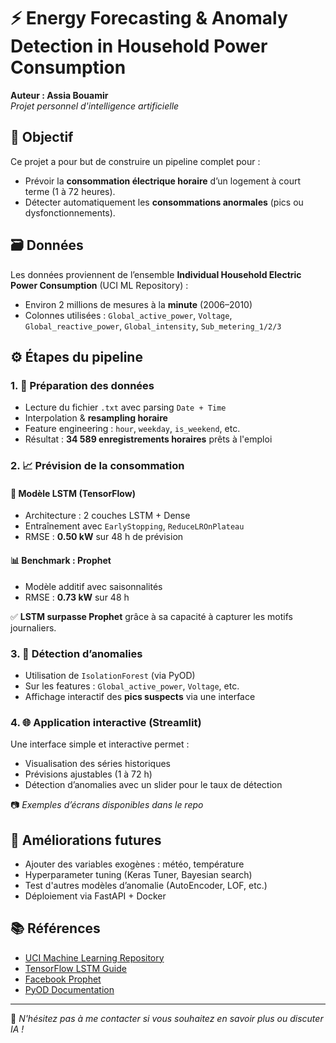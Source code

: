 # ⚡ Energy Forecasting & Anomaly Detection in Household Power Consumption

**Auteur : Assia Bouamir**  
_Projet personnel d'intelligence artificielle_

## 📌 Objectif

Ce projet a pour but de construire un pipeline complet pour :

- Prévoir la **consommation électrique horaire** d’un logement à court terme (1 à 72 heures).
- Détecter automatiquement les **consommations anormales** (pics ou dysfonctionnements).

## 🗃️ Données

Les données proviennent de l’ensemble **Individual Household Electric Power Consumption** (UCI ML Repository) :
- Environ 2 millions de mesures à la **minute** (2006–2010)
- Colonnes utilisées : `Global_active_power`, `Voltage`, `Global_reactive_power`, `Global_intensity`, `Sub_metering_1/2/3`

## ⚙️ Étapes du pipeline

### 1. 🔧 Préparation des données

- Lecture du fichier `.txt` avec parsing `Date + Time`
- Interpolation & **resampling horaire**
- Feature engineering : `hour`, `weekday`, `is_weekend`, etc.
- Résultat : **34 589 enregistrements horaires** prêts à l'emploi

### 2. 📈 Prévision de la consommation

#### 🧠 Modèle LSTM (TensorFlow)
- Architecture : 2 couches LSTM + Dense
- Entraînement avec `EarlyStopping`, `ReduceLROnPlateau`
- RMSE : **0.50 kW** sur 48 h de prévision

#### 📊 Benchmark : Prophet
- Modèle additif avec saisonnalités
- RMSE : **0.73 kW** sur 48 h

✅ **LSTM surpasse Prophet** grâce à sa capacité à capturer les motifs journaliers.

### 3. 🚨 Détection d’anomalies

- Utilisation de `IsolationForest` (via PyOD)
- Sur les features : `Global_active_power`, `Voltage`, etc.
- Affichage interactif des **pics suspects** via une interface

### 4. 🌐 Application interactive (Streamlit)

Une interface simple et interactive permet :
- Visualisation des séries historiques
- Prévisions ajustables (1 à 72 h)
- Détection d’anomalies avec un slider pour le taux de détection

📷 _Exemples d’écrans disponibles dans le repo_

## 🔭 Améliorations futures

- Ajouter des variables exogènes : météo, température
- Hyperparameter tuning (Keras Tuner, Bayesian search)
- Test d'autres modèles d’anomalie (AutoEncoder, LOF, etc.)
- Déploiement via FastAPI + Docker

## 📚 Références

- [UCI Machine Learning Repository](https://archive.ics.uci.edu/ml/datasets/individual+household+electric+power+consumption)
- [TensorFlow LSTM Guide](https://www.tensorflow.org/tutorials)
- [Facebook Prophet](https://facebook.github.io/prophet/)
- [PyOD Documentation](https://pyod.readthedocs.io/en/latest/)

---

🧠 _N'hésitez pas à me contacter si vous souhaitez en savoir plus ou discuter IA !_

